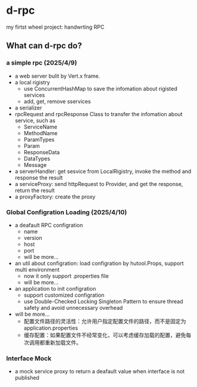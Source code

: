 # d-rpc
my firtst wheel project: handwrting RPC

## What can d-rpc do?
### a simple rpc (2025/4/9)
- a web server bulit by Vert.x frame.
- a local rigistry
  - use ConcurrentHashMap to save the infomation about rigisted services
  - add, get, remove sservices
- a serializer
- rpcRequest and rpcResponse Class to transfer the infomation about service, such as
  - ServiceName
  - MethodName
  - ParamTypes
  - Param
  - ResponseData
  - DataTypes
  - Message
- a serverHandler: get sesvice from LocalRigistry, invoke the method and response the result
- a serviceProxy: send httpRequest to Provider, and get the response, return the result
- a proxyFactory: create the proxy

### Global Configration Loading (2025/4/10)
- a deafault RPC configration
  - name
  - version
  - host
  - port
  - will be more...
- an util about configration: load configration by hutool.Props, support multi environment
  - now it only support .properties file
  - will be more...
- an application to init configration
  - support customized configration
  - use Double-Checked Locking Singleton Pattern to ensure thread safety and avoid unnecessary overhead
- will be more...
  - 配置文件路径的灵活性：允许用户指定配置文件的路径，而不是固定为application.properties
  - 缓存配置：如果配置文件不经常变化，可以考虑缓存加载的配置，避免每次调用都重新加载文件。

 ### Interface Mock
 - a mock service proxy to return a deafault value when interface is not published
